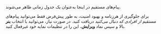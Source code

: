 پیام‌های مستقیم در اینجا به‌عنوان یک جدول زمانی ظاهر می‌شوند.

برای جلوگیری از هرزنامه و بهبود امنیت، به طور پیش‌فرض فقط می‌توانید پیام‌های مستقیم *از افرادی که دنبال می‌کنید* دریافت کنید. در صورت نیاز، می‌توانید با انتخاب **بنر** بالا و سپس نماد **ویرایش**، این را در تنظیمات نمایه خود غیرفعال کنید.
